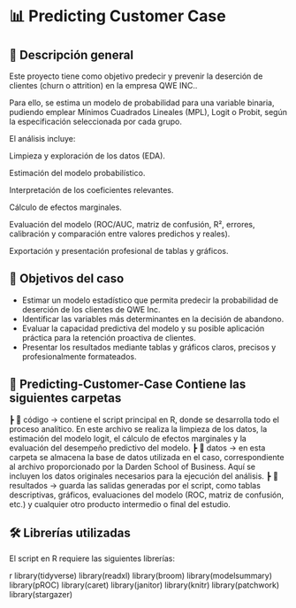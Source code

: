 # 📊 Predicting Customer Case

## 🧩 Descripción general

Este proyecto tiene como objetivo predecir y prevenir la deserción de clientes (churn o attrition) en la empresa QWE INC..

Para ello, se estima un modelo de probabilidad para una variable binaria, pudiendo emplear Mínimos Cuadrados Lineales (MPL), Logit o Probit, según la especificación seleccionada por cada grupo.

El análisis incluye:

Limpieza y exploración de los datos (EDA).

Estimación del modelo probabilístico.

Interpretación de los coeficientes relevantes.

Cálculo de efectos marginales.

Evaluación del modelo (ROC/AUC, matriz de confusión, R², errores, calibración y comparación entre valores predichos y reales).

Exportación y presentación profesional de tablas y gráficos.

## 🎯 Objetivos del caso

- Estimar un modelo estadístico que permita predecir la probabilidad de deserción de los clientes de QWE Inc.
- Identificar las variables más determinantes en la decisión de abandono.
- Evaluar la capacidad predictiva del modelo y su posible aplicación práctica para la retención proactiva de clientes.
- Presentar los resultados mediante tablas y gráficos claros, precisos y profesionalmente formateados.

## 📂 Predicting-Customer-Case Contiene las siguientes carpetas

  ┣ 📁 código →  contiene el script principal en R, donde se desarrolla todo el proceso analítico. En este archivo se realiza la limpieza de los datos, la estimación del modelo logit, el cálculo de efectos marginales y la evaluación del desempeño predictivo del modelo.
  ┣ 📁 datos  → en esta carpeta se almacena la base de datos utilizada en el caso, correspondiente al archivo proporcionado por la Darden School of Business. Aquí se incluyen los datos originales necesarios para la ejecución del análisis.
  ┣ 📁 resultados  → guarda las salidas generadas por el script, como tablas descriptivas, gráficos, evaluaciones del modelo (ROC, matriz de confusión, etc.) y cualquier otro producto intermedio o final del estudio.


## 🛠️ Librerías utilizadas

El script en R requiere las siguientes librerías:

r
library(tidyverse)
library(readxl)
library(broom)
library(modelsummary)
library(pROC)
library(caret)
library(janitor)
library(knitr)
library(patchwork)
library(stargazer)



